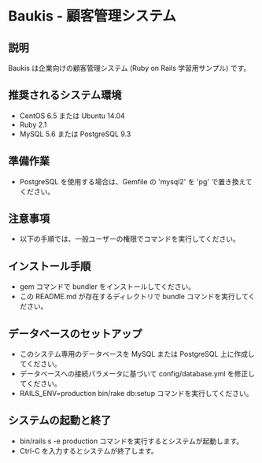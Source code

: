# Baukis - 顧客管理システム

## 説明

Baukis は企業向けの顧客管理システム (Ruby on Rails 学習用サンプル) です。

## 推奨されるシステム環境

- CentOS 6.5 または Ubuntu 14.04
- Ruby 2.1
- MySQL 5.6 または PostgreSQL 9.3

## 準備作業

- PostgreSQL を使用する場合は、Gemfile の 'mysql2' を 'pg' で置き換えてください。

## 注意事項

- 以下の手順では、一般ユーザーの権限でコマンドを実行してください。

## インストール手順

- gem コマンドで bundler をインストールしてください。
- この README.md が存在するディレクトリで bundle コマンドを実行してください。

## データベースのセットアップ

- このシステム専用のデータベースを MySQL または PostgreSQL 上に作成してください。
- データベースへの接続パラメータに基づいて config/database.yml を修正してください。
- RAILS_ENV=production bin/rake db:setup コマンドを実行してください。

## システムの起動と終了

- bin/rails s -e production コマンドを実行するとシステムが起動します。
- Ctrl-C を入力するとシステムが終了します。
